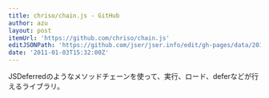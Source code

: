 ```yaml
---
title: chriso/chain.js - GitHub
author: azu
layout: post
itemUrl: 'https://github.com/chriso/chain.js'
editJSONPath: 'https://github.com/jser/jser.info/edit/gh-pages/data/2011/01/index.json'
date: '2011-01-03T15:32:00Z'
---
```

JSDeferredのようなメソッドチェーンを使って、実行、ロード、deferなどが行えるライブラリ。
